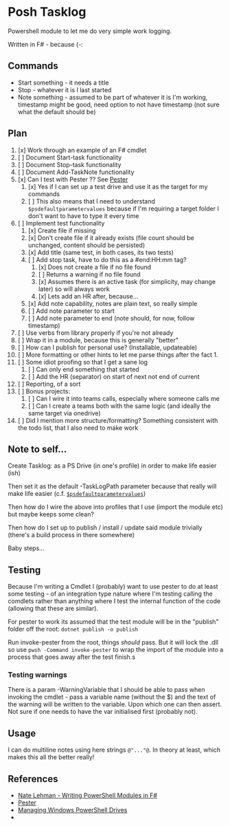 # Posh Tasklog

Powershell module to let me do very simple work logging.

Written in F# - because (-:

## Commands

* Start something - it needs a title
* Stop - whatever it is I last started
* Note something - assumed to be part of whatever it is I'm working, timestamp might be good, need option to not have timestamp (not sure what the default should be)

## Plan

1. [x] Work through an example of an F# cmdlet
1. [ ] Document Start-task functionality
1. [ ] Document Stop-task functionality
1. [ ] Document Add-TaskNote functionality
1. [x] Can I test with Pester ?? See [Pester](https://pester.dev)
   1. [x] Yes if I can set up a test drive and use it as the target for my commands
   1. [ ] This also means that I need to understand `$psdefaultparametervalues` because if I'm requiring a target folder I don't want to have to type it every time
1. [ ] Implement test functionality
   1. [x] Create file if missing
   1. [x] Don't create file if it already exists (file count should be unchanged, content should be persisted)
   1. [x] Add title (same test, in both cases, its two tests)
   1. [ ] Add stop task, have to do this as a #end:HH:mm tag?
      1. [x]  Does not create a file if no file found
      1. [ ]  Returns a warning if no file found
      1. [x]  Assumes there is an active task (for simplicity, may change later) so will always work
      1. [x]  Lets add an HR after, because...
   1. [x] Add note capability, notes are plain text, so really simple
   1. [ ] Add note parameter to start
   1. [ ] Add note parameter to end (note should, for now, follow timestamp)
1. [ ] Use verbs from library properly if you're not already
1. [ ] Wrap it in a module, because this is generally "better"
1. [ ] How can I publish for personal use? (Installable, updateable)
1. [ ] More formatting or other hints to let me parse things after the fact
   1. 
1. [ ] Some idiot proofing so that I get a sane log
   1. [ ] Can only end something that started
   1. [ ] Add the HR (separator) on start of next not end of current
1. [ ] Reporting, of a sort
1. [ ] Bonus projects:
   1. [ ] Can I wire it into teams calls, especially where someone calls me
   1. [ ] Can I create a teams both with the same logic (and ideally the same target via onedrive)
1. [ ] Did I mention more structure/formatting? Something consistent with the todo list, that I also need to make work

## Note to self...

Create Tasklog: as a PS Drive (in one's profile) in order to make life easier (ish)

Then set it as the default -TaskLogPath parameter because that really will make life easier (c.f. [`$psdefaultparametervalues`](https://docs.microsoft.com/en-us/powershell/module/microsoft.powershell.core/about/about_parameters_default_values?view=powershell-7.1))

Then how do I wire the above into profiles that I use (import the module etc) but maybe keeps some clean?

Then how do I set up to publish / install / update said module trivially (there's a build process in there somewhere)

Baby steps...

## Testing

Because I'm writing a Cmdlet I (probably) want to use pester to do at least some testing - of an integration type nature where I'm testing calling the comdlets rather than anything where I test the internal function of the code (allowing that these are similar).

For pester to work its assumed that the test module will be in the "publish" folder off the root: `dotnet publish -o publish`

Run invoke-pester from the root, things _should_ pass. But it will lock the .dll so use `pwsh -Command invoke-pester` to wrap the import of the module into a process that goes away after the test finish.s

### Testing warnings

There is a param -WarningVariable that I should be able to pass when invoking the cmdlet - pass a variable name (without the $) and the text of the warning will be written to the variable. Upon which one can then assert. Not sure if one needs to have the var initialised first (probably not).

## Usage

I can do multiline notes using here strings `@"..."@`. In theory at least, which makes this all the better really!

## References

* [Nate Lehman - Writing PowerShell Modules in F#](https://medium.com/@natelehman/writing-powershell-modules-in-f-ed52704d97ed)
* [Pester](https://pester.dev)
* [Managing Windows PowerShell Drives](https://docs.microsoft.com/en-us/powershell/scripting/samples/managing-windows-powershell-drives?view=powershell-7.1)
* 